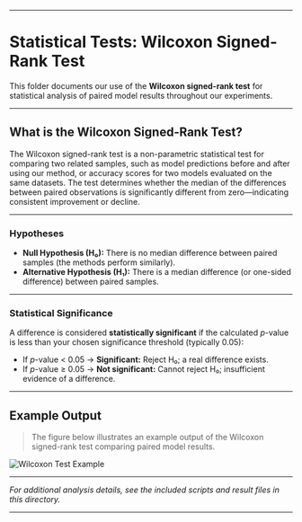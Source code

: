 
---

# Statistical Tests: Wilcoxon Signed-Rank Test

This folder documents our use of the **Wilcoxon signed-rank test** for statistical analysis of paired model results throughout our experiments.

---

## What is the Wilcoxon Signed-Rank Test?

The Wilcoxon signed-rank test is a non-parametric statistical test for comparing two related samples, such as model predictions before and after using our method, or accuracy scores for two models evaluated on the same datasets. The test determines whether the median of the differences between paired observations is significantly different from zero—indicating consistent improvement or decline.

---

### Hypotheses

- **Null Hypothesis (H₀):** There is no median difference between paired samples (the methods perform similarly).
- **Alternative Hypothesis (H₁):** There is a median difference (or one-sided difference) between paired samples.

---

### Statistical Significance

A difference is considered **statistically significant** if the calculated *p*-value is less than your chosen significance threshold (typically 0.05):

- If *p*-value < 0.05 → **Significant:** Reject H₀; a real difference exists.
- If *p*-value ≥ 0.05 → **Not significant:** Cannot reject H₀; insufficient evidence of a difference.

---

## Example Output

> The figure below illustrates an example output of the Wilcoxon signed-rank test comparing paired model results.

![Wilcoxon Test Example](https://github.com/user-attachments/assets/f1eb2ea6-95c1-4138-babe-4ccf15d68ddc)

---

*For additional analysis details, see the included scripts and result files in this directory.*

---
